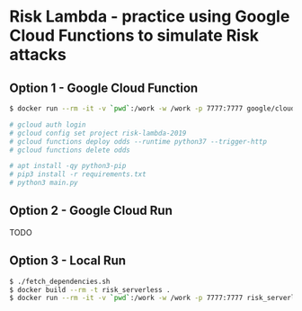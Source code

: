 # Risk Lambda - practice using Google Cloud Functions to simulate Risk attacks


## Option 1 - Google Cloud Function

```bash
$ docker run --rm -it -v `pwd`:/work -w /work -p 7777:7777 google/cloud-sdk:255.0.0

# gcloud auth login
# gcloud config set project risk-lambda-2019
# gcloud functions deploy odds --runtime python37 --trigger-http
# gcloud functions delete odds

# apt install -qy python3-pip
# pip3 install -r requirements.txt
# python3 main.py
```

## Option 2 - Google Cloud Run

TODO

## Option 3 - Local Run

```bash
$ ./fetch_dependencies.sh
$ docker build --rm -t risk_serverless .
$ docker run --rm -it -v `pwd`:/work -w /work -p 7777:7777 risk_serverless python3 main.py
```
